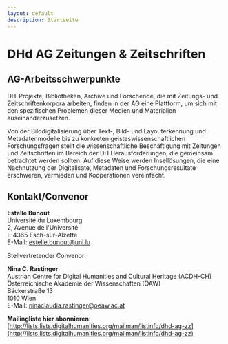 ```yaml
---
layout: default
description: Startseite
---
```


# DHd AG Zeitungen & Zeitschriften

## AG-Arbeitsschwerpunkte
DH-Projekte, Bibliotheken, Archive und Forschende, die mit Zeitungs- und Zeitschriftenkorpora arbeiten, finden in der AG eine Plattform, um sich mit den spezifischen Problemen dieser Medien und Materialien auseinanderzusetzen. 

Von der Bilddigitalisierung über Text-, Bild- und Layouterkennung und Metadatenmodelle bis zu konkreten geisteswissenschaftlichen Forschungsfragen stellt die wissenschaftliche Beschäftigung mit Zeitungen und Zeitschriften im Bereich der DH Herausforderungen, die gemeinsam betrachtet werden sollten. Auf diese Weise werden Insellösungen, die eine Nachnutzung der Digitalisate, Metadaten und Forschungsresultate erschweren, vermieden und Kooperationen vereinfacht.

## Kontakt/Convenor
**Estelle Bunout**    
Université du Luxembourg    
2, Avenue de l'Université   
L-4365 Esch-sur-Alzette     
E-Mail: estelle.bunout@uni.lu
    
Stellvertretender Convenor:
    
**Nina C. Rastinger**  
Austrian Centre for Digital Humanities and Cultural Heritage (ACDH-CH)  
Österreichische Akademie der Wissenschaften (ÖAW)   
Bäckerstraße 13     
1010 Wien   
E-Mail: ninaclaudia.rastinger@oeaw.ac.at

**Mailingliste hier abonnieren**: [http://lists.lists.digitalhumanities.org/mailman/listinfo/dhd-ag-zz](http://lists.lists.digitalhumanities.org/mailman/listinfo/dhd-ag-zz) 
